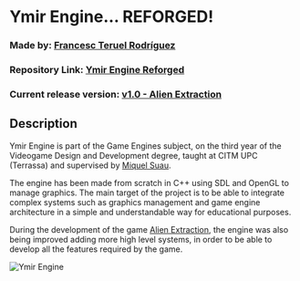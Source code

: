 # Ymir Engine... REFORGED!

### Made by: [Francesc Teruel Rodríguez](https://github.com/francesctr4)

### Repository Link: [Ymir Engine Reforged](https://github.com/francesctr4/Ymir-Engine-Reforged)

### Current release version: [v1.0 - Alien Extraction](https://github.com/francesctr4/Ymir-Engine-Reforged/releases/tag/v1.0)

## Description

Ymir Engine is part of the Game Engines subject, on the third year of the Videogame Design and Development degree, taught at CITM UPC (Terrassa) and supervised by [Miquel Suau](https://github.com/MayKoder).

The engine has been made from scratch in C++ using SDL and OpenGL to manage graphics. The main target of the project is to be able to integrate complex systems such as graphics management and game engine architecture in a simple and understandable way for educational purposes.

During the development of the game [Alien Extraction](https://github.com/ClapcomStudios/Alien-Extraction), the engine was also being improved adding more high level systems, in order to be able to develop all the features required by the game.

![Ymir Engine](https://github.com/Clapcom-Studios/Alien-Extraction/assets/99948892/e7bc2375-1484-473a-9125-35d1ea381f2d)
